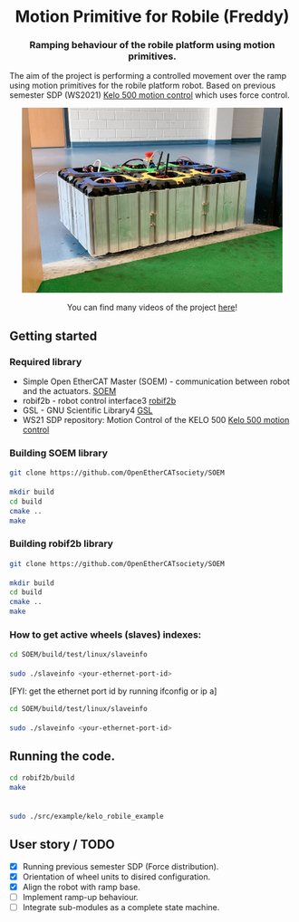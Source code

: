 <div align="center">
  <h1 align="center">Motion Primitive for Robile (Freddy)</h1>
  <h3 align="center">
    Ramping behaviour of the robile platform using motion primitives.
  </h3>
</div>

The aim of the project is performing a controlled movement over the ramp using motion primitives for the robile platform robot. Based on previous semester SDP (WS2021) [Kelo 500 motion control](https://github.com/HBRS-SDP/ws21-kelo-500-motion-control) which uses force control.

[<div align="center"><img width="460" src="media/images/Robile.png"></div>](https://griffig.xyz)

<p align="center">
  You can find many videos of the project <a href="[/media/video](https://github.com/HBRS-SDP/ss22-motion-primitive-freddy/tree/main/media/video)">here</a>!
</p>

## Getting started

### Required library

 - Simple Open EtherCAT Master (SOEM) - communication between robot and the actuators. [SOEM](https://github.com/OpenEtherCATsociety/SOEM)
 - robif2b - robot control interface3 [robif2b](https://github.com/rosym-project/robif2b)
 - GSL - GNU Scientific Library4 [GSL](https://github.com/ampl/gsl)
 - WS21 SDP repository: Motion Control of the KELO 500 [Kelo 500 motion control](https://github.com/HBRS-SDP/ws21-kelo-500-motion-control)


### Building SOEM library 
```bash
git clone https://github.com/OpenEtherCATsociety/SOEM

mkdir build
cd build
cmake ..
make
```

### Building robif2b library 
```bash
git clone https://github.com/OpenEtherCATsociety/SOEM

mkdir build
cd build
cmake ..
make
```

### How to get active wheels (slaves) indexes:
```bash
cd SOEM/build/test/linux/slaveinfo

sudo ./slaveinfo <your-ethernet-port-id>
```
[FYI: get the ethernet port id by running ifconfig or ip a]
```bash
cd SOEM/build/test/linux/slaveinfo

sudo ./slaveinfo <your-ethernet-port-id>
```


## Running the code.

```bash
cd robif2b/build
make


sudo ./src/example/kelo_robile_example
```


## User story / TODO 

- [x] Running previous semester SDP (Force distribution).
- [x] Orientation of wheel units to disired configuration.
- [x] Align the robot with ramp base.
- [ ] Implement ramp-up behaviour.
- [ ] Integrate sub-modules as a complete state machine.

